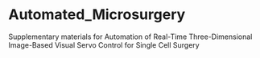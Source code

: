 # Automated_Microsurgery
Supplementary materials for Automation of Real-Time Three-Dimensional Image-Based Visual Servo Control for Single Cell Surgery
